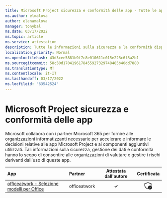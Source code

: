 ```yaml
---
title: Microsoft Project sicurezza e conformità delle app - Tutte le app
ms.author: elmalova
author: elenamalova
manager: tonybal
ms.date: 03/17/2022
ms.topic: article
ms.service: attestation
description: Tutte le informazioni sulla sicurezza e la conformità disponibili per tutte le Microsoft Project app.
localization_priority: Normal
ms.openlocfilehash: 43d3cee5881b9f7c8e010611c015e228c6f8a2b1
ms.sourcegitcommit: 58c50d1704196178455927329748485b40dd7880
ms.translationtype: MT
ms.contentlocale: it-IT
ms.lasthandoff: 03/17/2022
ms.locfileid: "63542524"
---
```

# <a name="microsoft-project-apps-security-and-compliance"></a>Microsoft Project sicurezza e conformità delle app

Microsoft collabora con i partner Microsoft 365 per fornire alle organizzazioni informatizzanti necessarie per accelerare e informare le decisioni relative alle app Microsoft Project e ai componenti aggiuntivi utilizzati. Tali informazioni sulla sicurezza, gestione dei dati e conformità hanno lo scopo di consentire alle organizzazioni di valutare e gestire i rischi derivanti dall'uso di queste app.

| **App** | **Partner** | **Attestata dall'autore** | **Certificata** |
|:--------|:------------|:----------------------:|:-------------:|
| [officeatwork - Selezione modelli per Office](./officeatwork-officeatworktemplate-chooser-for-office.md) | officeatwork | **✓** | <img alt="Certified application badge" src="../media/certified-badge.png" height="25" width="25" /> |

